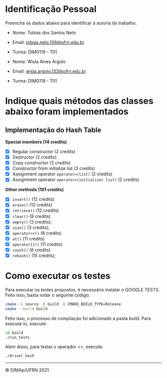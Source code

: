 ﻿# Identificação Pessoal

Preencha os dados abaixo para identificar a autoria do trabalho.

- Nome: Tobias dos Santos Neto
- Email: tobias.neto.106@ufrn.edu.br
- Turma: DIM0119 - T01

- Nome: Wisla Alves Argolo
- Email: wisla.argolo.133@ufrn.edu.br
- Turma: DIM0119 - T01

# Indique quais métodos das classes abaixo foram implementados

## Implementação do Hash Table

**Special members (14 credits)**
- [x] Regular constructor (2 credits)
- [x] Destructor (2 credits)
- [x] Copy constructor (3 credits)
- [x] Constructor from initialize list (3 credits)
- [x] Assignment operator `operator=(list)` (2 credits)
- [x] Assignment operator `operator=(initializer list)` (2 credits)

**Other methods (101 credits)**
- [x] `insert()` (12 credits)
- [x] `erase()` (12 credits)
- [x] `retrieve()` (12 credits)
- [x] `clear()` (8 credits)
- [x] `empty()` (3 credits);
- [x] `size()` (3 credits);
- [x] `operator<<()` (8 credits)
- [x] `at()` (11 credits)
- [x] `operator[]()` (11 credits)
- [x] `count()` (6 credits)
- [x] `rehash()` (15 credits);

# Como executar os testes

Para executar os testes propostos, é necessário instalar o GOOGLE TESTS. Feito isso, basta rodar o seguinte código:

~~~bash
cmake -S source -B build -D CMAKE_BUILD_TYPE=Release
cmake --build build
~~~

Feito isso, o processo de compilação foi adicionado à pasta *build*. Para executá-lo, execute:

~~~bash
cd build
./run_tests
~~~

Além disso, para testar o operador <<, execute:

~~~bash
./driver_hash
~~~

--------
&copy; DIMAp/UFRN 2021.
